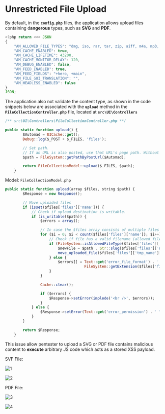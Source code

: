 # Unrestricted File Upload

By default, in the **`config.php`** files, the application allows upload files containing d**angerous** types, such as **SVG** and **PDF**.

```jsx
<?php return <<< JSON
{
    "AM_ALLOWED_FILE_TYPES": "dmg, iso, rar, tar, zip, aiff, m4a, mp3, ogg, wav, ai, dxf, eps, gif, ico, jpg, jpeg, png, psd, svg, tga, tiff, avi, flv, mov, mp4, mpeg, css, js, md, pdf",
    "AM_CACHE_ENABLED": true,
    "AM_CACHE_LIFETIME": 43200,
    "AM_CACHE_MONITOR_DELAY": 120,
    "AM_DEBUG_ENABLED": false,
    "AM_FEED_ENABLED": true,
    "AM_FEED_FIELDS": "+hero, +main",
    "AM_FILE_GUI_TRANSLATION": "",
    "AM_HEADLESS_ENABLED": false
}
JSON;
```

The application also not validate the content type, as shown in the code snippets below are associated with the **`upload`** method in the **`FileCollectionController.php`** file, located at **`src\UI\Controllers`**

```jsx
/** src\UI\Controllers\FileCollectionController.php **/

public static function upload() {
		$Automad = UICache::get();
		Debug::log($_POST + $_FILES, 'files');

		// Set path.
		// If an URL is also posted, use that URL's page path. Without any URL, the /shared path is used.
		$path = FileSystem::getPathByPostUrl($Automad);

		return FileCollectionModel::upload($_FILES, $path);
	}
```

Model:  `FileCollectionModel.php`

```jsx
public static function upload(array $files, string $path) {
		$Response = new Response();

		// Move uploaded files
		if (isset($files['files']['name'])) {
			// Check if upload destination is writable.
			if (is_writable($path)) {
				$errors = array();

				// In case the $files array consists of multiple files (IE uploads!).
				for ($i = 0; $i < count($files['files']['name']); $i++) {
					// Check if file has a valid filename (allowed file type).
					if (FileSystem::isAllowedFileType($files['files']['name'][$i])) {
						$newFile = $path . Str::slug($files['files']['name'][$i]);
						move_uploaded_file($files['files']['tmp_name'][$i], $newFile);
					} else {
						$errors[] = Text::get('error_file_format') . ' "' .
									FileSystem::getExtension($files['files']['name'][$i]) . '"';
					}
				}

				Cache::clear();

				if ($errors) {
					$Response->setError(implode('<br />', $errors));
				}
			} else {
				$Response->setError(Text::get('error_permission') . ' "' . basename($path) . '"');
			}
		}

		return $Response;
	}
```

This issue allow pentester to upload a SVG or PDF file contains malicious content to **execute** arbitrary JS code which acts as a stored XSS payload.

SVF File:

![1](https://github.com/screetsec/VDD/assets/17976841/39bed2a9-3dcb-4268-9d61-aff36e49bb57)

![2](https://github.com/screetsec/VDD/assets/17976841/b5deb569-0303-4c5b-bb93-f184beb509c1)

PDF File:

![3](https://github.com/screetsec/VDD/assets/17976841/68fbd4fc-dead-42e0-8a76-a3e9320c4202)

![4](https://github.com/screetsec/VDD/assets/17976841/0196148c-fc9f-486f-abdb-87b80d6ac8bc)

